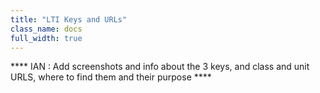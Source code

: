 ```yaml
---
title: "LTI Keys and URLs"
class_name: docs
full_width: true
---
```


**** IAN : Add screenshots and info about the 3 keys, and class and unit URLS, where to find them and their purpose ****